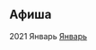 ## Афиша

2021 
Январь [Январь](https://drive.google.com/file/d/144wCyElrUvEryYME_d2GAKB6AhiwYidU/preview)

